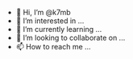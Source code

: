- 👋 Hi, I’m @k7mb
- 👀 I’m interested in ...
- 🌱 I’m currently learning ...
- 💞️ I’m looking to collaborate on ...
- 📫 How to reach me ...

<!---
k7mb/k7mb is a ✨ special ✨ repository because its `README.md` (this file) appears on your GitHub profile.
You can click the Preview link to take a look at your changes.
--->
